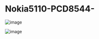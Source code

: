 # Nokia5110-PCD8544-




![image](https://github.com/MetehanSimsek/Nokia5110-PCD8544-/assets/71407793/b3e1c7c1-a6f3-4ff6-9d4f-b40ab1dc9dbd)



![image](https://github.com/MetehanSimsek/Nokia5110-PCD8544-/assets/71407793/f3a199a8-b550-4b9d-93b2-15c3dd2dbd3e)
